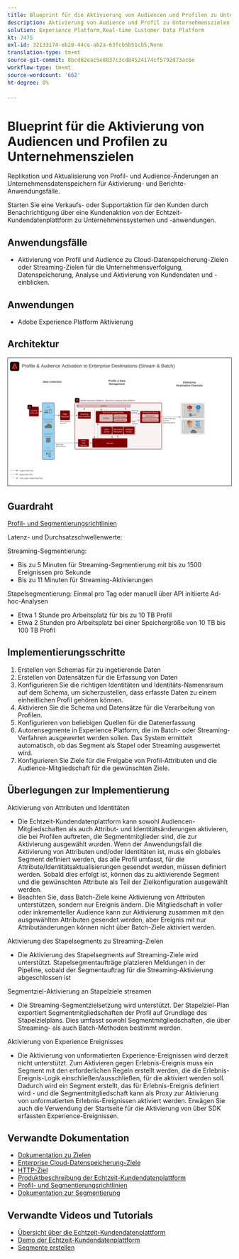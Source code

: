 ```yaml
---
title: Blueprint für die Aktivierung von Audiencen und Profilen zu Unternehmenszielen
description: Aktivierung von Audience und Profil zu Unternehmenszielen
solution: Experience Platform,Real-time Customer Data Platform
kt: 7475
exl-id: 32133174-eb28-44ce-ab2a-63fcb5b51cb5,None
translation-type: tm+mt
source-git-commit: 8bcd82eac5e8837c3cd84524174cf5792d73ac6e
workflow-type: tm+mt
source-wordcount: '662'
ht-degree: 0%

---
```


# Blueprint für die Aktivierung von Audiencen und Profilen zu Unternehmenszielen

Replikation und Aktualisierung von Profil- und Audience-Änderungen an Unternehmensdatenspeichern für Aktivierung- und Berichte-Anwendungsfälle.

Starten Sie eine Verkaufs- oder Supportaktion für den Kunden durch Benachrichtigung über eine Kundenaktion von der Echtzeit-Kundendatenplattform zu Unternehmenssystemen und -anwendungen.

## Anwendungsfälle

* Aktivierung von Profil und Audience zu Cloud-Datenspeicherung-Zielen oder Streaming-Zielen für die Unternehmensverfolgung, Datenspeicherung, Analyse und Aktivierung von Kundendaten und -einblicken.

## Anwendungen

* Adobe Experience Platform Aktivierung

## Architektur

<img src="assets/enterprise_destination.svg" alt="Referenzarchitektur für das Enterprise Aktivierung Szenario" style="border:1px solid #4a4a4a" />

## Guardraht

[Profil- und Segmentierungsrichtlinien](https://experienceleague.adobe.com/docs/experience-platform/profile/guardrails.html?lang=en)

Latenz- und Durchsatzschwellenwerte:

Streaming-Segmentierung:

* Bis zu 5 Minuten für Streaming-Segmentierung mit bis zu 1500 Ereignissen pro Sekunde
* Bis zu 11 Minuten für Streaming-Aktivierungen

Stapelsegmentierung:
Einmal pro Tag oder manuell über API initiierte Ad-hoc-Analysen

* Etwa 1 Stunde pro Arbeitsplatz für bis zu 10 TB Profil
* Etwa 2 Stunden pro Arbeitsplatz bei einer Speichergröße von 10 TB bis 100 TB Profil

## Implementierungsschritte

1. Erstellen von Schemas für zu ingetierende Daten
1. Erstellen von Datensätzen für die Erfassung von Daten
1. Konfigurieren Sie die richtigen Identitäten und Identitäts-Namensraum auf dem Schema, um sicherzustellen, dass erfasste Daten zu einem einheitlichen Profil gehören können.
1. Aktivieren Sie die Schema und Datensätze für die Verarbeitung von Profilen.
1. Konfigurieren von beliebigen Quellen für die Datenerfassung
1. Autorensegmente in Experience Platform, die im Batch- oder Streaming-Verfahren ausgewertet werden sollen. Das System ermittelt automatisch, ob das Segment als Stapel oder Streaming ausgewertet wird.
1. Konfigurieren Sie Ziele für die Freigabe von Profil-Attributen und die Audience-Mitgliedschaft für die gewünschten Ziele.

## Überlegungen zur Implementierung

Aktivierung von Attributen und Identitäten

* Die Echtzeit-Kundendatenplattform kann sowohl Audiencen-Mitgliedschaften als auch Attribut- und Identitätsänderungen aktivieren, die bei Profilen auftreten, die Segmentmitglieder sind, die zur Aktivierung ausgewählt wurden. Wenn der Anwendungsfall die Aktivierung von Attributen und/oder Identitäten ist, muss ein globales Segment definiert werden, das alle Profil umfasst, für die Attribute/Identitätsaktualisierungen gesendet werden, müssen definiert werden. Sobald dies erfolgt ist, können das zu aktivierende Segment und die gewünschten Attribute als Teil der Zielkonfiguration ausgewählt werden.
* Beachten Sie, dass Batch-Ziele keine Aktivierung von Attributen unterstützen, sondern nur Ereignis ändern. Die Mitgliedschaft in voller oder inkrementeller Audience kann zur Aktivierung zusammen mit den ausgewählten Attributen gesendet werden, aber Ereignis mit nur Attributänderungen können nicht über Batch-Ziele aktiviert werden.

Aktivierung des Stapelsegments zu Streaming-Zielen

* Die Aktivierung des Stapelsegments auf Streaming-Ziele wird unterstützt. Stapelsegmentaufträge platzieren Meldungen in der Pipeline, sobald der Segmentauftrag für die Streaming-Aktivierung abgeschlossen ist

Segmentziel-Aktivierung an Stapelziele streamen

* Die Streaming-Segmentzielsetzung wird unterstützt. Der Stapelziel-Plan exportiert Segmentmitgliedschaften der Profil auf Grundlage des Stapelzielplans. Dies umfasst sowohl Segmentmitgliedschaften, die über Streaming- als auch Batch-Methoden bestimmt werden.

Aktivierung von Experience Ereignisses

* Die Aktivierung von unformatierten Experience-Ereignissen wird derzeit nicht unterstützt. Zum Aktivieren gegen Erlebnis-Ereignis muss ein Segment mit den erforderlichen Regeln erstellt werden, die die Erlebnis-Ereignis-Logik einschließen/ausschließen, für die aktiviert werden soll. Dadurch wird ein Segment erstellt, das für Erlebnis-Ereignis definiert wird - und die Segmentmitgliedschaft kann als Proxy zur Aktivierung von unformatierten Erlebnis-Ereignissen aktiviert werden. Erwägen Sie auch die Verwendung der Startseite für die Aktivierung von über SDK erfassten Experience-Ereignissen.

## Verwandte Dokumentation

* [Dokumentation zu Zielen](https://experienceleague.adobe.com/docs/experience-platform/destinations/catalog/overview.html)
* [Enterprise Cloud-Datenspeicherung-Ziele](https://experienceleague.adobe.com/docs/experience-platform/destinations/catalog/cloud-storage/overview.html?lang=en#catalog)
* [HTTP-Ziel](https://experienceleague.adobe.com/docs/experience-platform/destinations/catalog/http-destination.html?lang=en#overview)
* [Produktbeschreibung der Echtzeit-Kundendatenplattform](https://helpx.adobe.com/legal/product-descriptions/real-time-customer-data-platform.html)
* [Profil- und Segmentierungsrichtlinien](https://experienceleague.adobe.com/docs/experience-platform/profile/guardrails.html?lang=en)
* [Dokumentation zur Segmentierung](https://experienceleague.adobe.com/docs/experience-platform/segmentation/api/streaming-segmentation.html)

## Verwandte Videos und Tutorials

* [Übersicht über die Echtzeit-Kundendatenplattform](https://experienceleague.adobe.com/docs/platform-learn/tutorials/application-services/rtcdp/understanding-the-real-time-customer-data-platform.html)
* [Demo der Echtzeit-Kundendatenplattform](https://experienceleague.adobe.com/docs/platform-learn/tutorials/application-services/rtcdp/demo.html)
* [Segmente erstellen](https://experienceleague.adobe.com/docs/platform-learn/tutorials/segments/create-segments.html)

